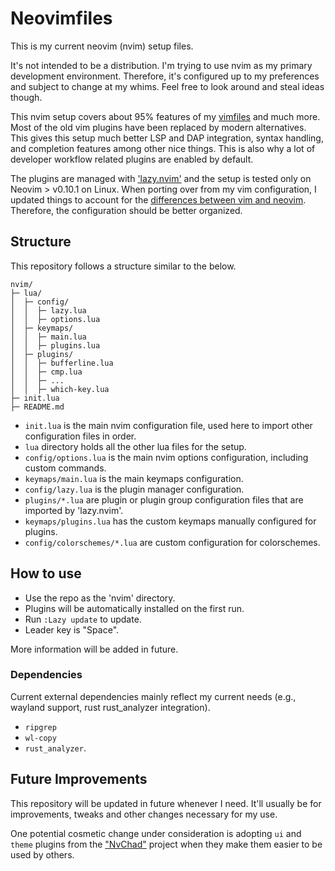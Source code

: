 # Neovimfiles

This is my current neovim (nvim) setup files.

It's not intended to be a distribution. I'm trying to use nvim as my primary development environment. Therefore, it's configured up to my preferences and subject to change at my whims. Feel free to look around and steal ideas though.

This nvim setup covers about 95% features of my [vimfiles](https://Tithub.com/gaveen/vimfiles) and much more. Most of the old vim plugins have been replaced by modern alternatives. This gives this setup much better LSP and DAP integration, syntax handling, and completion features among other nice things. This is also why a lot of developer workflow related plugins are enabled by default.

The plugins are managed with ['lazy.nvim'](https://github.com/folke/lazy.nvim) and the setup is tested only on Neovim > v0.10.1 on Linux. When porting over from my vim configuration, I updated things to account for the [differences between vim and neovim](https://neovim.io/doc/user/vim_diff.html#vim-differences). Therefore, the configuration should be better organized.

## Structure

This repository follows a structure similar to the below.

```
nvim/
├─ lua/
│  ├─ config/
│  │  ├─ lazy.lua
│  │  ├─ options.lua
│  ├─ keymaps/
│  │  ├─ main.lua
│  │  ├─ plugins.lua
│  ├─ plugins/
│  │  ├─ bufferline.lua
│  │  ├─ cmp.lua
│  │  ├─ ...
│  │  ├─ which-key.lua
├─ init.lua
├─ README.md
```
- `init.lua` is the main nvim configuration file, used here to import other configuration files in order.
- `lua` directory holds all the other lua files for the setup.
- `config/options.lua` is the main nvim options configuration, including custom commands.
- `keymaps/main.lua` is the main keymaps configuration.
- `config/lazy.lua` is the plugin manager configuration.
- `plugins/*.lua` are plugin or plugin group configuration files that are imported by 'lazy.nvim'.
- `keymaps/plugins.lua` has the custom keymaps manually configured for plugins.
- `config/colorschemes/*.lua` are custom configuration for colorschemes.

## How to use

- Use the repo as the 'nvim' directory.
- Plugins will be automatically installed on the first run.
- Run `:Lazy update` to update.
- Leader key is "Space".

More information will be added in future.

### Dependencies

Current external dependencies mainly reflect my current needs (e.g., wayland support, rust rust_analyzer integration).
- `ripgrep`
- `wl-copy`
- `rust_analyzer`.

## Future Improvements

This repository will be updated in future whenever I need. It'll usually be for improvements, tweaks and other changes necessary for my use.

One potential cosmetic change under consideration is adopting `ui` and `theme` plugins from the ["NvChad"](https://nvchad.com/) project when they make them easier to be used by others.
